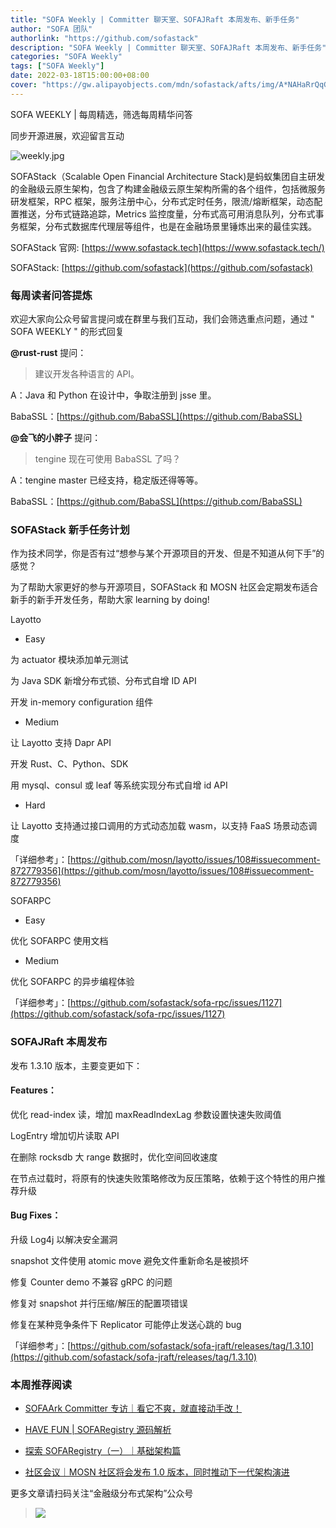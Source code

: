 ```yaml
---
title: "SOFA Weekly | Committer 聊天室、SOFAJRaft 本周发布、新手任务"
author: "SOFA 团队"
authorlink: "https://github.com/sofastack"
description: "SOFA Weekly | Committer 聊天室、SOFAJRaft 本周发布、新手任务"
categories: "SOFA Weekly"
tags: ["SOFA Weekly"]
date: 2022-03-18T15:00:00+08:00
cover: "https://gw.alipayobjects.com/mdn/sofastack/afts/img/A*NAHaRrQqGzAAAAAAAAAAAAAAARQnAQ"
---
```


SOFA WEEKLY | 每周精选，筛选每周精华问答

同步开源进展，欢迎留言互动

![weekly.jpg](https://gw.alipayobjects.com/mdn/sofastack/afts/img/A*NAHaRrQqGzAAAAAAAAAAAAAAARQnAQ)

SOFAStack（Scalable Open Financial Architecture Stack)是蚂蚁集团自主研发的金融级云原生架构，包含了构建金融级云原生架构所需的各个组件，包括微服务研发框架，RPC 框架，服务注册中心，分布式定时任务，限流/熔断框架，动态配置推送，分布式链路追踪，Metrics 监控度量，分布式高可用消息队列，分布式事务框架，分布式数据库代理层等组件，也是在金融场景里锤炼出来的最佳实践。

SOFAStack 官网: [https://www.sofastack.tech](https://www.sofastack.tech/)

SOFAStack: [https://github.com/sofastack](https://github.com/sofastack)

### 每周读者问答提炼

欢迎大家向公众号留言提问或在群里与我们互动，我们会筛选重点问题，通过 " SOFA WEEKLY " 的形式回复

**@rust-rust** 提问：

>建议开发各种语言的 API。

A：Java 和 Python 在设计中，争取注册到 jsse 里。

BabaSSL：[https://github.com/BabaSSL](https://github.com/BabaSSL)

**@会飞的小胖子** 提问：

>tengine 现在可使用 BabaSSL 了吗？

A：tengine master 已经支持，稳定版还得等等。

BabaSSL：[https://github.com/BabaSSL](https://github.com/BabaSSL)

### SOFAStack 新手任务计划

作为技术同学，你是否有过“想参与某个开源项目的开发、但是不知道从何下手”的感觉？

为了帮助大家更好的参与开源项目，SOFAStack 和 MOSN 社区会定期发布适合新手的新手开发任务，帮助大家 learning by doing!

Layotto

- Easy

为 actuator 模块添加单元测试

为 Java SDK 新增分布式锁、分布式自增 ID API

开发 in-memory configuration 组件

- Medium

让 Layotto 支持 Dapr API

开发 Rust、C、Python、SDK

用 mysql、consul 或 leaf 等系统实现分布式自增 id API

- Hard

让 Layotto 支持通过接口调用的方式动态加载 wasm，以支持 FaaS 场景动态调度

「详细参考」：[https://github.com/mosn/layotto/issues/108#issuecomment-872779356](https://github.com/mosn/layotto/issues/108#issuecomment-872779356)

SOFARPC

- Easy

优化 SOFARPC 使用文档

- Medium

优化 SOFARPC 的异步编程体验

「详细参考」：[https://github.com/sofastack/sofa-rpc/issues/1127](https://github.com/sofastack/sofa-rpc/issues/1127)

### SOFAJRaft 本周发布

发布 1.3.10 版本，主要变更如下：

#### Features：

优化 read-index 读，增加 maxReadIndexLag 参数设置快速失败阈值  

LogEntry 增加切片读取 API

在删除 rocksdb 大 range 数据时，优化空间回收速度

在节点过载时，将原有的快速失败策略修改为反压策略，依赖于这个特性的用户推荐升级 

#### Bug Fixes：

升级 Log4j 以解决安全漏洞

snapshot 文件使用 atomic move 避免文件重新命名是被损坏 

修复 Counter demo 不兼容 gRPC 的问题

修复对 snapshot 并行压缩/解压的配置项错误

修复在某种竞争条件下 Replicator 可能停止发送心跳的 bug 

「详细参考」：[https://github.com/sofastack/sofa-jraft/releases/tag/1.3.10](https://github.com/sofastack/sofa-jraft/releases/tag/1.3.10)

### 本周推荐阅读

- [SOFAArk Committer 专访｜看它不爽，就直接动手改！](https://mp.weixin.qq.com/s?__biz=MzUzMzU5Mjc1Nw==&mid=2247503819&idx=1&sn=8dfd99fac47b7c9c6e4f507db5d7a11f&chksm=faa32011cdd4a9070e80c69d21fbab7a16047d307907b61ed7c3bdf588d7d57af2cd41fffa26&scene=21)

- [HAVE FUN | SOFARegistry 源码解析](https://mp.weixin.qq.com/s?__biz=MzUzMzU5Mjc1Nw==&mid=2247502760&idx=1&sn=2980bf857055853220934944c42fd2af&chksm=faa32472cdd4ad641cb062e0c3bb5ec5b46dafba1ea25b19d774ebdac2704ae610994511874b&scene=21)

- [探索 SOFARegistry（一）｜基础架构篇](https://mp.weixin.qq.com/s?__biz=MzUzMzU5Mjc1Nw==&mid=2247502139&idx=1&sn=015419fdc360c07030cf147cbfb1cf2f&chksm=faa326e1cdd4aff71d498bbdcdf3e2bf83e53a7a0cfc6c01ff123860e074d199411191b3ea13&scene=21)

- [社区会议｜MOSN 社区将会发布 1.0 版本，同时推动下一代架构演进](https://mp.weixin.qq.com/s?__biz=MzUzMzU5Mjc1Nw==&mid=2247502035&idx=1&sn=7854ee79b923d5431903f787ff9edc73&chksm=faa32709cdd4ae1fce7b031a5ceed38018dbcc61da42024649d8ef0c5b39d823d508004239a8&scene=21)

更多文章请扫码关注“金融级分布式架构”公众号

>![](https://gw.alipayobjects.com/mdn/rms_1c90e8/afts/img/A*8G5NRZ7UEToAAAAAAAAAAAAAARQnAQ)
